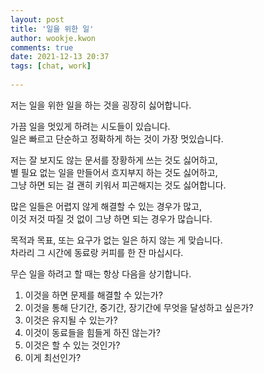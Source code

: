 ```yaml
---  
layout: post  
title: '일을 위한 일'  
author: wookje.kwon  
comments: true  
date: 2021-12-13 20:37  
tags: [chat, work]  
  
---  
```


저는 일을 위한 일을 하는 것을 굉장히 싫어합니다.

가끔 일을 멋있게 하려는 시도들이 있습니다.  
일은 빠르고 단순하고 정확하게 하는 것이 가장 멋있습니다.  

저는 잘 보지도 않는 문서를 장황하게 쓰는 것도 싫어하고,  
별 필요 없는 일을 만들어서 흐지부지 하는 것도 싫어하고,  
그냥 하면 되는 걸 괜히 키워서 피곤해지는 것도 싫어합니다.

많은 일들은 어렵지 않게 해결할 수 있는 경우가 많고,  
이것 저것 따질 것 없이 그냥 하면 되는 경우가 많습니다.  

목적과 목표, 또는 요구가 없는 일은 하지 않는 게 맞습니다.  
차라리 그 시간에 동료랑 커피를 한 잔 마십시다.  

무슨 일을 하려고 할 때는 항상 다음을 상기합니다.

1. 이것을 하면 문제를 해결할 수 있는가?  
2. 이것을 통해 단기간, 중기간, 장기간에 무엇을 달성하고 싶은가?  
3. 이것은 유지될 수 있는가?  
4. 이것이 동료들을 힘들게 하진 않는가?  
5. 이것은 할 수 있는 것인가?  
6. 이게 최선인가?  

